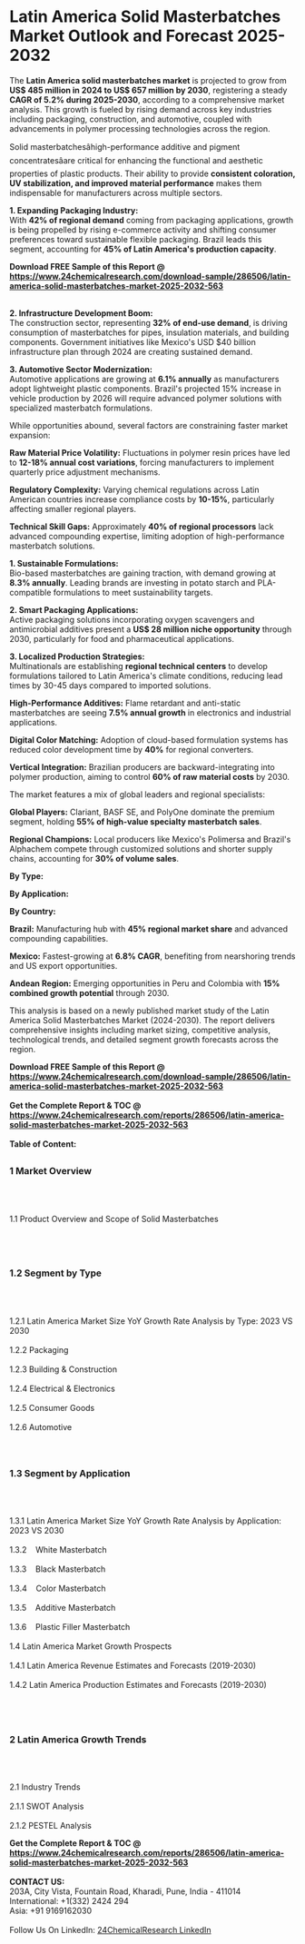 <h1>Latin America Solid Masterbatches Market Outlook and Forecast 2025-2032</h1><p>The <strong>Latin America solid masterbatches market</strong> is projected to grow from <strong>US$ 485 million in 2024 to US$ 657 million by 2030</strong>, registering a steady <strong>CAGR of 5.2% during 2025-2030</strong>, according to a comprehensive market analysis. This growth is fueled by rising demand across key industries including packaging, construction, and automotive, coupled with advancements in polymer processing technologies across the region.</p><p>Solid masterbatchesâhigh-performance additive and pigment concentratesâare critical for enhancing the functional and aesthetic properties of plastic products. Their ability to provide <strong>consistent coloration, UV stabilization, and improved material performance</strong> makes them indispensable for manufacturers across multiple sectors.</p><p><strong>1. Expanding Packaging Industry:</strong><br>
With <strong>42% of regional demand</strong> coming from packaging applications, growth is being propelled by rising e-commerce activity and shifting consumer preferences toward sustainable flexible packaging. Brazil leads this segment, accounting for <strong>45% of Latin America's production capacity</strong>.</p><div><b>Download FREE Sample of this Report @ 
            <a href="https://www.24chemicalresearch.com/download-sample/286506/latin-america-solid-masterbatches-market-2025-2032-563">
            https://www.24chemicalresearch.com/download-sample/286506/latin-america-solid-masterbatches-market-2025-2032-563</a></b></div><br><p><strong>2. Infrastructure Development Boom:</strong><br>
The construction sector, representing <strong>32% of end-use demand</strong>, is driving consumption of masterbatches for pipes, insulation materials, and building components. Government initiatives like Mexico's USD $40 billion infrastructure plan through 2024 are creating sustained demand.</p><p><strong>3. Automotive Sector Modernization:</strong><br>
Automotive applications are growing at <strong>6.1% annually</strong> as manufacturers adopt lightweight plastic components. Brazil's projected 15% increase in vehicle production by 2026 will require advanced polymer solutions with specialized masterbatch formulations.</p><p>While opportunities abound, several factors are constraining faster market expansion:</p><p><strong>Raw Material Price Volatility:</strong> Fluctuations in polymer resin prices have led to <strong>12-18% annual cost variations</strong>, forcing manufacturers to implement quarterly price adjustment mechanisms.</p><p><strong>Regulatory Complexity:</strong> Varying chemical regulations across Latin American countries increase compliance costs by <strong>10-15%</strong>, particularly affecting smaller regional players.</p><p><strong>Technical Skill Gaps:</strong> Approximately <strong>40% of regional processors</strong> lack advanced compounding expertise, limiting adoption of high-performance masterbatch solutions.</p><p><strong>1. Sustainable Formulations:</strong><br>
Bio-based masterbatches are gaining traction, with demand growing at <strong>8.3% annually</strong>. Leading brands are investing in potato starch and PLA-compatible formulations to meet sustainability targets.</p><p><strong>2. Smart Packaging Applications:</strong><br>
Active packaging solutions incorporating oxygen scavengers and antimicrobial additives present a <strong>US$ 28 million niche opportunity</strong> through 2030, particularly for food and pharmaceutical applications.</p><p><strong>3. Localized Production Strategies:</strong><br>
Multinationals are establishing <strong>regional technical centers</strong> to develop formulations tailored to Latin America's climate conditions, reducing lead times by 30-45 days compared to imported solutions.</p><p><strong>High-Performance Additives:</strong> Flame retardant and anti-static masterbatches are seeing <strong>7.5% annual growth</strong> in electronics and industrial applications.</p><p><strong>Digital Color Matching:</strong> Adoption of cloud-based formulation systems has reduced color development time by <strong>40%</strong> for regional converters.</p><p><strong>Vertical Integration:</strong> Brazilian producers are backward-integrating into polymer production, aiming to control <strong>60% of raw material costs</strong> by 2030.</p><p>The market features a mix of global leaders and regional specialists:</p><p><strong>Global Players:</strong> Clariant, BASF SE, and PolyOne dominate the premium segment, holding <strong>55% of high-value specialty masterbatch sales</strong>.</p><p><strong>Regional Champions:</strong> Local producers like Mexico's Polimersa and Brazil's Alphachem compete through customized solutions and shorter supply chains, accounting for <strong>30% of volume sales</strong>.</p><p><strong>By Type:</strong></p><p><strong>By Application:</strong></p><p><strong>By Country:</strong></p><p><strong>Brazil:</strong> Manufacturing hub with <strong>45% regional market share</strong> and advanced compounding capabilities.</p><p><strong>Mexico:</strong> Fastest-growing at <strong>6.8% CAGR</strong>, benefiting from nearshoring trends and US export opportunities.</p><p><strong>Andean Region:</strong> Emerging opportunities in Peru and Colombia with <strong>15% combined growth potential</strong> through 2030.</p><p>This analysis is based on a newly published market study of the Latin America Solid Masterbatches Market (2024-2030). The report delivers comprehensive insights including market sizing, competitive analysis, technological trends, and detailed segment growth forecasts across the region.</p><div><b>Download FREE Sample of this Report @ 
            <a href="https://www.24chemicalresearch.com/download-sample/286506/latin-america-solid-masterbatches-market-2025-2032-563">
            https://www.24chemicalresearch.com/download-sample/286506/latin-america-solid-masterbatches-market-2025-2032-563</a></b></div><br><div><b>Get the Complete Report & TOC @ 
            <a href="https://www.24chemicalresearch.com/reports/286506/latin-america-solid-masterbatches-market-2025-2032-563">
            https://www.24chemicalresearch.com/reports/286506/latin-america-solid-masterbatches-market-2025-2032-563</a></b></div><br>
            <b>Table of Content:</b><p><h2><span style="font-size:16px"><strong>1 Market Overview&nbsp;&nbsp; &nbsp;</strong></span></h2><br />
<br />
<p>1.1 Product Overview and Scope of Solid Masterbatches&nbsp;</p><br />
<br />
<h2><strong><span style="font-size:16px">1.2 Segment by Type&nbsp;&nbsp; &nbsp;</span></strong></h2><br />
<br />
<p>1.2.1 Latin America Market Size YoY Growth Rate Analysis by Type: 2023 VS 2030&nbsp;&nbsp; &nbsp;<br /><br />
1.2.2 Packaging&nbsp;&nbsp; &nbsp;<br /><br />
1.2.3 Building & Construction<br /><br />
1.2.4 Electrical & Electronics<br /><br />
1.2.5 Consumer Goods<br /><br />
1.2.6 Automotive<br /><br />
<br />
<h2><span style="font-size:16px"><strong>1.3 Segment by Application&nbsp;&nbsp;</strong></span></h2><br />
<br />
<p>1.3.1 Latin America Market Size YoY Growth Rate Analysis by Application: 2023 VS 2030&nbsp;&nbsp; &nbsp;<br /><br />
1.3.2&nbsp;&nbsp; &nbsp;White Masterbatch<br /><br />
1.3.3&nbsp;&nbsp; &nbsp;Black Masterbatch<br /><br />
1.3.4&nbsp;&nbsp; &nbsp;Color Masterbatch<br /><br />
1.3.5&nbsp;&nbsp; &nbsp;Additive Masterbatch<br /><br />
1.3.6&nbsp;&nbsp; &nbsp;Plastic Filler Masterbatch<br /><br />
1.4 Latin America Market Growth Prospects&nbsp;&nbsp; &nbsp;<br /><br />
1.4.1 Latin America Revenue Estimates and Forecasts (2019-2030)&nbsp;&nbsp; &nbsp;<br /><br />
1.4.2 Latin America Production Estimates and Forecasts (2019-2030)&nbsp;&nbsp;</p><br />
<br />
<h2><span style="font-size:16px"><strong>2 Latin America Growth Trends&nbsp;&nbsp; &nbsp;</strong></span></h2><br />
<br />
<p>2.1 Industry Trends&nbsp;&nbsp; &nbsp;<br /><br />
2.1.1 SWOT Analysis&nbsp;&nbsp; &nbsp;<br /><br />
2.1.2 PESTEL Analysis&nbsp;&nbsp; &nbsp;<br /</p><div><b>Get the Complete Report & TOC @ 
            <a href="https://www.24chemicalresearch.com/reports/286506/latin-america-solid-masterbatches-market-2025-2032-563">
            https://www.24chemicalresearch.com/reports/286506/latin-america-solid-masterbatches-market-2025-2032-563</a></b></div><br><b>CONTACT US:</b><br>
            203A, City Vista, Fountain Road, Kharadi, Pune, India - 411014<br>
            International: +1(332) 2424 294<br>
            Asia: +91 9169162030 <br><br>
            Follow Us On LinkedIn: <a href="https://www.linkedin.com/company/24chemicalresearch/">24ChemicalResearch LinkedIn</a>